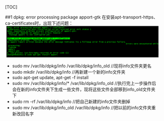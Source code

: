 [TOC]

##1 dpkg: error processing package apport-gtk 
在安装apt-transport-https、ca-certificates时，出现下述问题：  
![](images/e001.png)  
- sudo mv /var/lib/dpkg/info /var/lib/dpkg/info_old //现将info文件夹更名
- sudo mkdir /var/lib/dpkg/info //再新建一个新的info文件夹
- sudo apt-get update, apt-get -f install 
- sudo mv /var/lib/dpkg/info/* /var/lib/dpkg/info_old //执行完上一步操作后会在新的info文件夹下生成一些文件，现将这些文件全部移到info_old文件夹下  
- sudo rm -rf /var/lib/dpkg/info //把自己新建的info文件夹删掉
- sudo mv /var/lib/dpkg/info_old /var/lib/dpkg/info //把以前的info文件夹重新改回名字